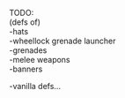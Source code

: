 TODO:  
(defs of)  
-hats  
-wheellock grenade launcher  
-grenades  
-melee weapons  
-banners  

-vanilla defs...
